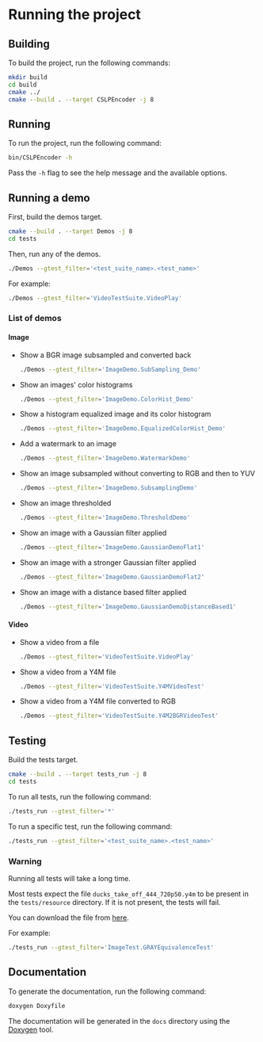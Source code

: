 # Running the project
## Building
To build the project, run the following commands:
```bash
mkdir build
cd build
cmake ../
cmake --build . --target CSLPEncoder -j 8
```

## Running
To run the project, run the following command:
```bash
bin/CSLPEncoder -h
```
Pass the `-h` flag to see the help message and the available options.

## Running a demo
First, build the demos target.
```bash
cmake --build . --target Demos -j 8
cd tests
```
Then, run any of the demos.
```bash
./Demos --gtest_filter='<test_suite_name>.<test_name>'
```
For example:
```bash
./Demos --gtest_filter='VideoTestSuite.VideoPlay'
```

### List of demos
#### Image
- Show a BGR image subsampled and converted back
    ```bash
    ./Demos --gtest_filter='ImageDemo.SubSampling_Demo'
    ```
- Show an images' color histograms
    ```bash
    ./Demos --gtest_filter='ImageDemo.ColorHist_Demo'
    ```
- Show a histogram equalized image and its color histogram
    ```bash
    ./Demos --gtest_filter='ImageDemo.EqualizedColorHist_Demo'
    ```
- Add a watermark to an image
    ```bash
    ./Demos --gtest_filter='ImageDemo.WatermarkDemo'
    ```
- Show an image subsampled without converting to RGB and then to YUV
    ```bash
    ./Demos --gtest_filter='ImageDemo.SubsamplingDemo'
    ```
- Show an image thresholded
    ```bash
    ./Demos --gtest_filter='ImageDemo.ThresholdDemo'
    ```
- Show an image with a Gaussian filter applied
    ```bash
    ./Demos --gtest_filter='ImageDemo.GaussianDemoFlat1'
    ```
- Show an image with a stronger Gaussian filter applied
    ```bash
    ./Demos --gtest_filter='ImageDemo.GaussianDemoFlat2'
    ```
- Show an image with a distance based filter applied
    ```bash
    ./Demos --gtest_filter='ImageDemo.GaussianDemoDistanceBased1'
    ```

#### Video
- Show a video from a file
    ```bash
    ./Demos --gtest_filter='VideoTestSuite.VideoPlay'
    ```
- Show a video from a Y4M file
    ```bash
    ./Demos --gtest_filter='VideoTestSuite.Y4MVideoTest'
    ```
- Show a video from a Y4M file converted to RGB
    ```bash
    ./Demos --gtest_filter='VideoTestSuite.Y4M2BGRVideoTest'
    ```

## Testing
Build the tests target.
```bash
cmake --build . --target tests_run -j 8
cd tests
```
To run all tests, run the following command:
```bash
./tests_run --gtest_filter='*'
```
To run a specific test, run the following command:
```bash
./tests_run --gtest_filter='<test_suite_name>.<test_name>'
```

### Warning

Running all tests will take a long time.

Most tests expect the file `ducks_take_off_444_720p50.y4m` to be present in
the `tests/resource` directory. If it is not present, the tests will fail.

You can download the file
from [here](https://media.xiph.org/video/derf/y4m/ducks_take_off_444_720p50.y4m).

For example:
```bash
./tests_run --gtest_filter='ImageTest.GRAYEquivalenceTest'
```

## Documentation

To generate the documentation, run the following command:

```bash
doxygen Doxyfile
```

The documentation will be generated in the `docs` directory using
the [Doxygen](https://www.doxygen.nl/index.html) tool.